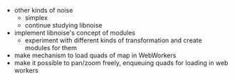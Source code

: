 
- other kinds of noise
  - simplex
  - continue studying libnoise
- implement libnoise's concept of modules
  - experiment with different kinds of transformation and create modules for them
- make mechanism to load quads of map in WebWorkers
- make it possible to pan/zoom freely, enqueuing quads for loading in web workers
